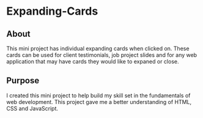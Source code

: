 # Expanding-Cards

## About
This mini project has individual expanding cards when clicked on.  These cards can be used for client testimonials, job project slides and for any web application that may have cards they would like to expaned or close.

## Purpose
I created this mini project to help build my skill set in the fundamentals of web development. This project gave me a better understanding of 
HTML, CSS and JavaScript. 
